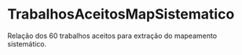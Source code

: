 # TrabalhosAceitosMapSistematico
Relação dos 60 trabalhos aceitos para extração do mapeamento sistemático.
